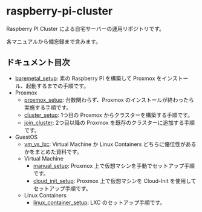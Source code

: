 # raspberry-pi-cluster

Raspberry PI Cluster による自宅サーバーの運用リポジトリです。

各マニュアルから備忘録まで含みます。

## ドキュメント目次

- [baremetal_setup](./documents/baremetal_setup/README.md): 素の Raspberry PI を構築して Proxmox をインストール、起動するまでの手順です。
- Proxmox
  - [proxmox_setup](./documents/proxmox_setup/README.md): 台数関わらず、Proxmox のインストールが終わったら実施する手順です。
  - [cluster_setup](./documents/proxmox_setup/cluster_setup/README.md): 1つ目の Proxmox からクラスターを構築する手順です。
  - [join_cluster](./documents/proxmox_setup/join_cluster/README.md): 2つ目以降の Proxmox を既存のクラスターに追加する手順です。
- GuestOS
  - [vm_vs_lxc](./documents/guest_os/vm_vs_lxc/README.md): Virtual Machine か Linux Containers どちらに優位性があるかをまとめた資料です。
  - Virtual Machine
    - [manual_setup](./documents/guest_os/virtual_machine_setup/manual_setup/README.md): Proxmox 上で仮想マシンを手動でセットアップ手順です。
    - [cloud_init_setup](./documents/guest_os/virtual_machine_setup/cloud_init_setup/README.md): Proxmox 上で仮想マシンを Cloud-Init を使用してセットアップ手順です。
  - Linux Containers
    - [linux_container_setup](./documents/guest_os/linux_container_setup/README.md): LXC のセットアップ手順です。
